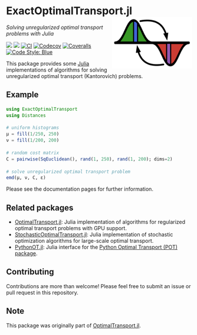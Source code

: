 # ExactOptimalTransport.jl <a href='https://juliaoptimaltransport.github.io/ExactOptimalTransport.jl/dev'><img src="docs/src/assets/logo.svg" align="right" height="138.5" /></a>

*Solving unregularized optimal transport problems with Julia*

[![](https://img.shields.io/badge/docs-stable-blue.svg)](https://JuliaOptimalTransport.github.io/ExactOptimalTransport.jl/stable)
[![](https://img.shields.io/badge/docs-dev-blue.svg)](https://JuliaOptimalTransport.github.io/ExactOptimalTransport.jl/dev)
[![CI](https://github.com/JuliaOptimalTransport/ExactOptimalTransport.jl/workflows/CI/badge.svg?branch=main)](https://github.com/JuliaOptimalTransport/ExactOptimalTransport.jl/actions?query=workflow%3ACI+branch%3Amain)
[![Codecov](https://codecov.io/gh/JuliaOptimalTransport/ExactOptimalTransport.jl/branch/main/graph/badge.svg)](https://codecov.io/gh/JuliaOptimalTransport/ExactOptimalTransport.jl)
[![Coveralls](https://coveralls.io/repos/github/JuliaOptimalTransport/ExactOptimalTransport.jl/badge.svg?branch=master)](https://coveralls.io/github/JuliaOptimalTransport/OptimalTransport.jl?branch=main)
[![Code Style: Blue](https://img.shields.io/badge/code%20style-blue-4495d1.svg)](https://github.com/invenia/BlueStyle)

This package provides some [Julia](https://julialang.org/) implementations of algorithms for solving
unregularized optimal transport (Kantorovich) problems.

## Example

```julia
using ExactOptimalTransport
using Distances

# uniform histograms
μ = fill(1/250, 250)
ν = fill(1/200, 200)

# random cost matrix
C = pairwise(SqEuclidean(), rand(1, 250), rand(1, 200); dims=2)

# solve unregularized optimal transport problem
emd(μ, ν, C, ε)
```

Please see the documentation pages for further information.

## Related packages

- [OptimalTransport.jl](https://github.com/JuliaOptimalTransport/OptimalTransport.jl): Julia implementation of
algorithms for regularized optimal transport problems with GPU support.
- [StochasticOptimalTransport.jl](https://github.com/JuliaOptimalTransport/StochasticOptimalTransport.jl): Julia implementation of stochastic optimization algorithms for large-scale optimal transport.
- [PythonOT.jl](https://github.com/JuliaOptimalTransport/PythonOT.jl): Julia interface for the [Python Optimal Transport (POT) package](https://pythonot.github.io/).

## Contributing

Contributions are more than welcome! Please feel free to submit an issue or pull request in this repository.

## Note

This package was originally part of [OptimalTransport.jl](https://github.com/JuliaOptimalTransport/OptimalTransport.jl).


